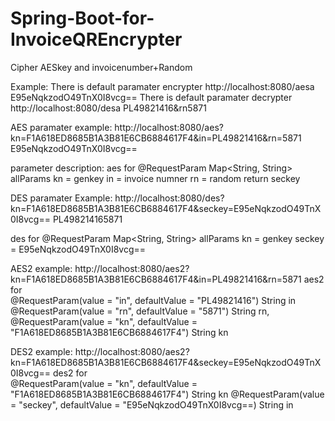 # Spring-Boot-for-InvoiceQREncrypter
Cipher AESkey and invoicenumber+Random

Example:
There is default paramater encrypter 
http://localhost:8080/aesa
E95eNqkzodO49TnX0I8vcg==
There is default paramater decrypter
http://localhost:8080/desa
PL49821416&rn5871

AES paramater example:
http://localhost:8080/aes?kn=F1A618ED8685B1A3B81E6CB6884617F4&in=PL49821416&rn=5871
E95eNqkzodO49TnX0I8vcg==

parameter description:
aes for @RequestParam Map<String, String> allParams
kn = genkey
in = invoice numner
rn = random
return seckey

DES paramater Example:
http://localhost:8080/des?kn=F1A618ED8685B1A3B81E6CB6884617F4&seckey=E95eNqkzodO49TnX0I8vcg==
PL498214165871

des for @RequestParam Map<String, String> allParams
kn = genkey
seckey = E95eNqkzodO49TnX0I8vcg==


AES2 example:
http://localhost:8080/aes2?kn=F1A618ED8685B1A3B81E6CB6884617F4&in=PL49821416&rn=5871
aes2 for   
@RequestParam(value = "in", defaultValue = "PL49821416") String in
@RequestParam(value = "rn", defaultValue = "5871") String rn,
@RequestParam(value = "kn", defaultValue = "F1A618ED8685B1A3B81E6CB6884617F4") String kn

DES2 example:
http://localhost:8080/aes2?kn=F1A618ED8685B1A3B81E6CB6884617F4&seckey=E95eNqkzodO49TnX0I8vcg==
des2 for   
@RequestParam(value = "kn", defaultValue = "F1A618ED8685B1A3B81E6CB6884617F4") String kn
@RequestParam(value = "seckey", defaultValue = "E95eNqkzodO49TnX0I8vcg==) String in
